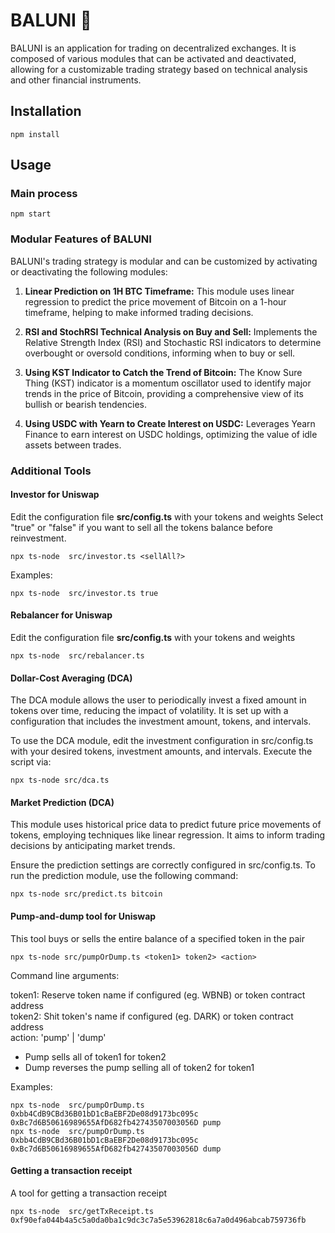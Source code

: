 # BALUNI 🎈

BALUNI is an application for trading on decentralized exchanges. It is composed of various modules that can be activated and deactivated, allowing for a customizable trading strategy based on technical analysis and other financial instruments.

## Installation

```shell
npm install
```

## Usage

### Main process

```shell
npm start
```

### Modular Features of BALUNI

BALUNI's trading strategy is modular and can be customized by activating or deactivating the following modules:

1. **Linear Prediction on 1H BTC Timeframe:** This module uses linear regression to predict the price movement of Bitcoin on a 1-hour timeframe, helping to make informed trading decisions.

2. **RSI and StochRSI Technical Analysis on Buy and Sell:** Implements the Relative Strength Index (RSI) and Stochastic RSI indicators to determine overbought or oversold conditions, informing when to buy or sell.

3. **Using KST Indicator to Catch the Trend of Bitcoin:** The Know Sure Thing (KST) indicator is a momentum oscillator used to identify major trends in the price of Bitcoin, providing a comprehensive view of its bullish or bearish tendencies.

4. **Using USDC with Yearn to Create Interest on USDC:** Leverages Yearn Finance to earn interest on USDC holdings, optimizing the value of idle assets between trades.

### Additional Tools

#### Investor for Uniswap

Edit the configuration file **src/config.ts** with your tokens and weights
Select "true" or "false" if you want to sell all the tokens balance before reinvestment.

```shell
npx ts-node  src/investor.ts <sellAll?>
```

Examples:

```shell
npx ts-node  src/investor.ts true
```

#### Rebalancer for Uniswap

Edit the configuration file **src/config.ts** with your tokens and weights

```shell
npx ts-node  src/rebalancer.ts 
```

#### Dollar-Cost Averaging (DCA)

The DCA module allows the user to periodically invest a fixed amount in tokens over time, reducing the impact of volatility. It is set up with a configuration that includes the investment amount, tokens, and intervals.

To use the DCA module, edit the investment configuration in src/config.ts with your desired tokens, investment amounts, and intervals. Execute the script via:

```shell
npx ts-node src/dca.ts 
```

#### Market Prediction (DCA)

This module uses historical price data to predict future price movements of tokens, employing techniques like linear regression. It aims to inform trading decisions by anticipating market trends.

Ensure the prediction settings are correctly configured in src/config.ts. To run the prediction module, use the following command:

```shell
npx ts-node src/predict.ts bitcoin
```

#### Pump-and-dump tool for Uniswap

This tool buys or sells the entire balance of a specified token in the pair

```shell
npx ts-node src/pumpOrDump.ts <token1> token2> <action>
```

Command line arguments:

token1: Reserve token name if configured (eg. WBNB) or token contract address <br />
token2: Shit token's name if configured (eg. DARK) or token contract address <br />
action: 'pump' | 'dump' <br />

- Pump sells all of token1 for token2
- Dump reverses the pump selling all of token2 for token1

Examples:

```shell
npx ts-node  src/pumpOrDump.ts 0xbb4CdB9CBd36B01bD1cBaEBF2De08d9173bc095c 0xBc7d6B50616989655AfD682fb42743507003056D pump
npx ts-node  src/pumpOrDump.ts 0xbb4CdB9CBd36B01bD1cBaEBF2De08d9173bc095c 0xBc7d6B50616989655AfD682fb42743507003056D dump
```

#### Getting a transaction receipt

A tool for getting a transaction receipt

```shell
npx ts-node  src/getTxReceipt.ts 0xf90efa044b4a5c5a0da0ba1c9dc3c7a5e53962818c6a7a0d496abcab759736fb
```
